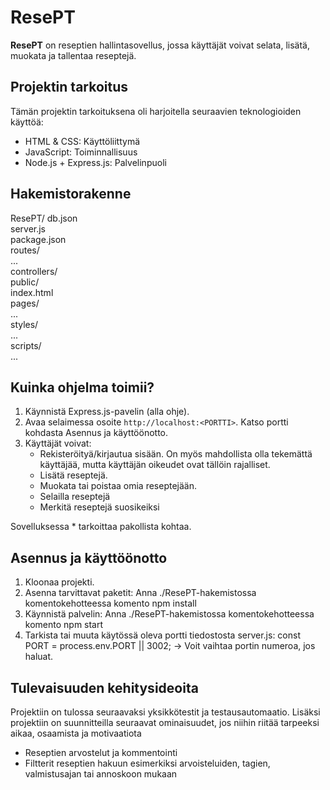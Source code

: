 # ResePT

**ResePT** on reseptien hallintasovellus, jossa käyttäjät voivat selata, lisätä, muokata ja tallentaa reseptejä.

## Projektin tarkoitus

Tämän projektin tarkoituksena oli harjoitella seuraavien teknologioiden käyttöä:

- HTML & CSS: Käyttöliittymä <br />
- JavaScript: Toiminnallisuus <br />
- Node.js + Express.js: Palvelinpuoli

## Hakemistorakenne
ResePT/
db.json <br />
server.js <br />
package.json <br />
routes/ <br />
... <br />
controllers/ <br />
public/ <br />
index.html <br />
pages/ <br />
... <br />
styles/ <br />
... <br />
scripts/ <br />
... <br />

## Kuinka ohjelma toimii?
1. Käynnistä Express.js-pavelin (alla ohje).
2. Avaa selaimessa osoite `http://localhost:<PORTTI>`. Katso portti kohdasta Asennus ja käyttöönotto.
3. Käyttäjät voivat:
    - Rekisteröityä/kirjautua sisään. On myös mahdollista olla tekemättä käyttäjää, mutta käyttäjän oikeudet ovat tällöin rajalliset.
    - Lisätä reseptejä.
    - Muokata tai poistaa omia reseptejään.
    - Selailla reseptejä
    - Merkitä reseptejä suosikeiksi

Sovelluksessa * tarkoittaa pakollista kohtaa.

## Asennus ja käyttöönotto
1. Kloonaa projekti.
2. Asenna tarvittavat paketit: Anna ./ResePT-hakemistossa komentokehotteessa komento npm install
3. Käynnistä palvelin: Anna ./ResePT-hakemistossa komentokehotteessa komento npm start
4. Tarkista tai muuta käytössä oleva portti tiedostosta server.js:
const PORT = process.env.PORT || 3002;
→ Voit vaihtaa portin numeroa, jos haluat.

## Tulevaisuuden kehitysideoita
Projektiin on tulossa seuraavaksi yksikkötestit ja testausautomaatio. Lisäksi projektiin on suunnitteilla seuraavat ominaisuudet, jos niihin riitää tarpeeksi aikaa, osaamista ja motivaatiota
- Reseptien arvostelut ja kommentointi
- Filtterit reseptien hakuun esimerkiksi arvoisteluiden, tagien, valmistusajan tai annoskoon mukaan
